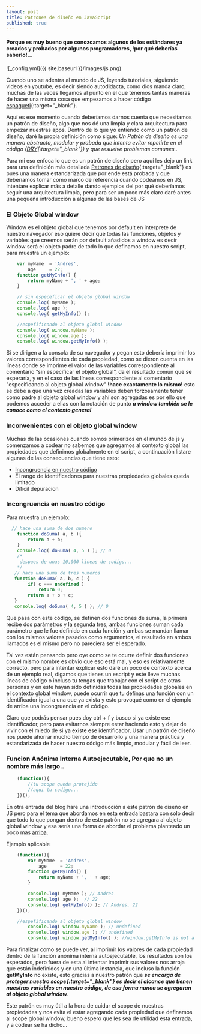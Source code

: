 ```yaml
---
layout: post
title: Patrones de diseño en JavaScript
published: true
---
```


#### Porque es muy bueno que conozcamos algunos de los estándares ya creados y probados por algunos programadores, !por qué deberías saberlo!…

![_config.yml]({{ site.baseurl }}/images/js.png)

Cuando uno se adentra al mundo de JS, leyendo tutoriales, siguiendo videos en youtube, es decir siendo autodidacta, como dios manda claro, muchas de las veces llegamos al punto en el que tenemos tantas maneras de hacer una misma cosa que empezamos a hacer código [espagueti][1]{:target="_blank"}.

Aquí es ese momento cuando deberíamos darnos cuenta que necesitamos un patrón de diseño, algo que nos dé una limpia y clara arquitectura para empezar nuestras apps. Dentro de lo que yo entiendo como un patrón de diseño, daré la propia definición como sigue:
*Un Patrón de diseño es una manera abstracta, modular y probada que intenta evitar repetirte en el código ([DRY][2]{:target="_blank"}) y que resuelve problemas comunes..*

Para mí eso enfoca lo que es un patrón de diseño pero aquí les dejo un link para una definición más detallada [Patrones de diseño][3]{:target="_blank"}
es pues una manera estandarizada que por ende está probada y que deberíamos tomar como marco de referencia cuando codeamos en JS, intentare explicar más a detalle dando ejemplos del por qué deberíamos seguir una arquitectura limpia, pero para ser un poco más claro daré antes una pequeña introducción a algunas de las bases de JS

### El Objeto Global window
Window es el objeto global que tenemos por default en interprete de nuestro navegador eso quiere decir que todas las funciones, objetos y variables que creemos serán por default añadidos a window es decir window será el objeto padre de todo lo que definamos en nuestro script, para muestra un ejemplo:

```javascript
    var myName  = 'Andres',
        age     = 22;
    function getMyInfo() {
        return myName + ', ' + age;
    } 

    // sin especeficar el objeto global window
    console.log( myName );
    console.log( age );
    console.log( getMyInfo() );

    //espefificando al objeto global window
    console.log( window.myName );
    console.log( window.age );
    console.log( window.getMyInfo() );
```
Si se dirigen a la consola de su navegador y pegan esto debería imprimir los valores correspondientes de cada propiedad, como se dieron cuenta en las líneas donde se imprime el valor de las variables correspondiente al comentario “sin especificar el objeto global”, da el resultado común que se esperaría, y en el caso de las líneas correspondiente al comentario "especificando al objeto global window"  __!hace exactamente lo mismo!__ esto se debe a que una vez creadas las variables deben forzosamente tener como padre al objeto global window y ahí son agregadas es por ello que podemos acceder a ellas con la notación de punto *__a window también se le conoce como el contexto general__*

### Inconvenientes con el objeto global window
Muchas de las ocasiones cuando somos primerizos en el mundo de js y comenzamos a codear no sabemos que agregamos al contexto global las propiedades que definimos globalmente en el script, a continuación listare algunas de las consecuencias que tiene esto:

* [Incongruencia en nuestro código](#incongruencia)
* El rango de identificadores para nuestras propiedades globales queda limitado 
* Dificil depuracion

### <a name="incongruencia">Incongruencia en nuestro código</a>  
Para muestra un ejemplo:

```javascript
  // hace una suma de dos numero
    function doSuma( a, b ){
        return a + b;
    }
    console.log( doSuma( 4, 5 ) ); // 0
    /*
     despues de unas 10,000 lineas de codigo...
    */
   // hace una suma de tres numeros
   function doSuma( a, b, c ) {
        if( c === undefined )
            return 0;
        return a + b + c;
   }
   console.log( doSuma( 4, 5 ) ); // 0
```

Que pasa con este código, se definen dos funciones de suma, la primera recibe dos parámetros y la segunda tres, ambas funciones suman cada parámetro que le fue definido en cada función y ambas se mandan llamar con los mismos valores pasados como argumentos, el resultado en ambos llamados es el mismo pero no pareciera ser el esperado.

Tal vez están pensando pero oye como se te ocurre definir dos funciones con el mismo nombre es obvio que eso está mal, y eso es relativamente correcto, pero para intentar explicar esto daré un poco de contexto acerca de un ejemplo real, digamos que tienes un escript y este lleve muchas líneas de código o incluso tu tengas que trabajar con el script de otras personas y en este hayan sido definidas todas las propiedades globales en el contexto global window, puede ocurrir que tu definas una función con un identificador igual a una que ya exista y esto provoqué como en el ejemplo de arriba una incongruencia en el código.

Claro que podrás pensar pues doy ctrl + f y busco si ya existe ese identificador, pero para evitarnos siempre estar haciendo esto y dejar de vivir con el miedo de si ya existe ese identificador, Usar un patrón de diseño nos puede ahorrar mucho tiempo de desarrollo y una manera práctica y estandarizada de hacer nuestro código más limpio, modular y fácil de leer.

### Funcion Anónima Interna Autoejecutable, Por que no un nombre más largo..
```javascript
    (function(){
        //tu scope queda protejido
        //aqui tu codigo...
    })();
```
En otra entrada del blog hare una introducción a este patrón de diseño en JS pero para el tema que abordamos en esta entrada bastara con solo decir que todo lo que pongan dentro de este patrón no se agregara al objeto global window y esa sería una forma de abordar el problema planteado un poco mas [arriba](#incongruencia).

Ejemplo aplicable

```javascript
    (function(){
        var myName  = 'Andres',
            age     = 22;
        function getMyInfo() {
            return myName + ', ' + age;
        } 

        console.log( myName ); // Andres
        console.log( age );  // 22
        console.log( getMyInfo() ); // Andres, 22
    })();

    //espefificando al objeto global window
        console.log( window.myName ); // undefined
        console.log( window.age ); // undefined
        console.log( window.getMyInfo() ); //window.getMyInfo is not a function
```
Para finalizar como se puede ver, al imprimir los valores de cada propiedad dentro de la función anónima interna autoejecutable, los resultados son los esperados, pero fuera de esta al intentar imprimir sus valores nos arroja que están indefinidos y en una última instancia, que incluso la función **getMyInfo** no existe, esto gracias a nuestro patrón que ***se encarga de proteger nuestro [scope][4]{:target="_blank"} es decir el alcance que tienen nuestras variables en nuestro código, de esa forma nunca se agregaran al objeto global window***.

Este patrón es muy útil a la hora de cuidar el scope de nuestras propiedades y nos evita el estar agregando cada propiedad que definamos al scope global window, bueno espero que les sea de utilidad esta entrada, y a codear se ha dicho...

[1]: https://es.wikipedia.org/wiki/C%C3%B3digo_espagueti
[2]: https://es.wikipedia.org/wiki/No_te_repitas
[3]: https://es.wikipedia.org/wiki/Patr%C3%B3n_de_dise%C3%B1o
[4]: https://es.wikipedia.org/wiki/%C3%81mbito_(programaci%C3%B3n)
